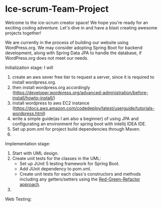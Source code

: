 # Ice-scrum-Team-Project
Welcome to the ice-scrum creator space! We hope you're ready for an exciting coding adventure. Let's dive in and have a blast creating awesome projects together!

We are currently in the process of building our website using WordPress.org. We may consider adopting Spring Boot for backend development, along with Spring Data JPA to handle the database, if WordPress.org does not meet our needs.


Initialization stage:
I will 
1. create an aws sever free tier to request a server, since it is required to install wordpress.org.
2. then install wordpress.org accordingly (https://developer.wordpress.org/advanced-administration/before-install/howto-install/)
3. install wordpress to aws EC2 instance (https://docs.aws.amazon.com/codedeploy/latest/userguide/tutorials-wordpress.html)
4. write a simple guide(as I am also a beginner) of using JPA and configurating an environment for spring boot with intellij IDEA IDE.
5. Set up pom.xml for project build dependencies through Maven.
6. 


Implementation stage:
1. Start with UML design.
2. Create unit tests for the classes in the UML:
   - Set up JUnit 5 testing framework for Spring Boot.
   - Add JUnit dependency to pom.xml.
   - Create unit tests for each class's constructors and methods including any getters/setters using the [Red-Green-Refactor approach](https://www.codecademy.com/article/tdd-red-green-refactor).
3. 


Web Testing:
